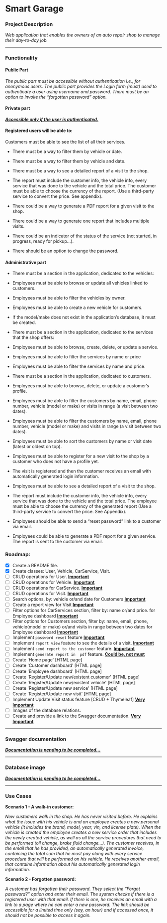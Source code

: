 # **Smart Garage**

### Project Description

_Web application that enables the owners of an auto repair shop to manage their day-to-day job._

---
### Functionality

#### Public Part

_The public part must be accessible without authentication i.e., for anonymous users.
The public part provides the Login form (must) used to authenticate a user using username and password.
There must be an option to invoke the “forgotten password” option._

#### Private part
***<ins>Accessible only if the user is authenticated.</ins>***

#### Registered users will be able to:
Customers must be able to see the list of all their services.

- There must be a way to filter them by vehicle or date.
 
- There must be a way to filter them by vehicle and date.

- There must be a way to see a detailed report of a visit to the shop.

- The report must include the customer info, the vehicle info, every service that was done to the vehicle and the total price. The customer must be able to choose the currency of the report. (Use a third-party service to convert the price. See appendix).

- There could be a way to generate a PDF report for a given visit to the shop.

- There could be a way to generate one report that includes multiple visits.

- There could be an indicator of the status of the service (not started, in progress, ready for pickup…).

- There should be an option to change the password.

#### Administrative part
- There must be a section in the application, dedicated to the vehicles:

- Employees must be able to browse or update all vehicles linked to customers.

- Employees must be able to filter the vehicles by owner.

- Employees must be able to create a new vehicle for customers.

- If the model/make does not exist in the application’s database, it must be created.

- There must be a section in the application, dedicated to the services that the shop offers:

- Employees must be able to browse, create, delete, or update a service.

- Employees must be able to filter the services by name or price

- Employees must be able to filter the services by name and price.

- There must be a section in the application, dedicated to customers.

- Employees must be able to browse, delete, or update a customer’s profile.

- Employees must be able to filter the customers by name, email, phone number, vehicle (model or make) or visits in range (a visit between two dates).

- Employees must be able to filter the customers by name, email, phone number, vehicle (model or make) and visits in range (a visit between two dates).

- Employees must be able to sort the customers by name or visit date (latest or oldest on top).

- Employees must be able to register for a new visit to the shop by a customer who does not have a profile yet.

- The visit is registered and then the customer receives an email with automatically generated login information.

- Employees must be able to see a detailed report of a visit to the shop.

- The report must include the customer info, the vehicle info, every service that was done to the vehicle and the total price. The employee must be able to choose the currency of the generated report (Use a third-party service to convert the price. See Appendix).

- Employees should be able to send a “reset password” link to a customer via email.

- Employees could be able to generate a PDF report for a given service. The report is sent to the customer via email.
### Roadmap:
- [x] Create a README file.
- [x] Create classes: User, Vehicle, CarService, Visit.
- [ ] CRUD operations for User. **<ins>Important**
- [ ] CRUD operations for Vehicle. **<ins>Important**
- [ ] CRUD operations for CarService. **<ins>Important**
- [ ] CRUD operations for Visit. **<ins>Important**
- [ ] Search options, by: vehicle or/and date for Customers **<ins>Important**
- [ ] Create a report view for Visit **<ins>Important**
- [ ] Filter options for CarServices section, filter by: name or/and price. for Employee dashboard **<ins>Important**
- [ ] Filter options for Customers section, filter by: name, email, phone, vehicle(model or make) or/and visits in range between two dates for Employee dashboard **<ins>Important**
- [ ] Implement `password reset` feature **<ins>Important**
- [ ] Implement `report view` feature to see the details of a visit. **<ins>Important**
- [ ] Implement `send report to the customer` feature. **<ins>Important**
- [ ] Implement `generate report in  pdf` feature. **<ins>Could be, not must**
- [ ] Create 'Home page' [HTML page]
- [ ] Create 'Customer dashboard' [HTML page]
- [ ] Create 'Employee dashboard' [HTML page]
- [ ] Create 'Register/Update new/existent customer' [HTML page]
- [ ] Create 'Register/Update new/existent vehicle' [HTML page]
- [ ] Create 'Register/Update new service'  [HTML page]
- [ ] Create 'Register/Update new visit' [HTML page]
- [ ] Implement Update Visit status feature [CRUD + Thymeleaf] **<ins> Very Important**
- [ ] Images of the database relations.
- [ ] Create and provide a link to the Swagger documentation. **<ins> Very Important**

---

### Swagger documentation

***<ins>Documentation is pending to be completed...***


---


### Database image

***<ins>Documentation is pending to be completed...***

---

### Use Cases

**Scenario 1 - A walk-in customer:**

*New customers walk in the shop. He has never visited before. He explains what the issue with his vehicle is and an employee creates a new personal vehicle (it includes the brand, model, year, vin, and license plate). When the vehicle is created the employee creates a new service order that includes the newly created vehicle, as well as all the service procedures that need to be performed (oil change, brake fluid change…). The customer receives, in the email that he has provided, an automatically generated invoice, containing the total sum that he must pay along with every service procedure that will be performed on his vehicle. He receives another email, that contains information about his automatically generated login information.*

**Scenario 2 - Forgotten password:**

*A customer has forgotten their password. They select the “Forgot password?” option and enter their email. The system checks if there is a registered user with that email. If there is one, he receives an email with a link to a page where he can enter a new password. The link should be accessible for a limited time only (say, an hour) and if accessed once, it should not be possible to access it again.*
